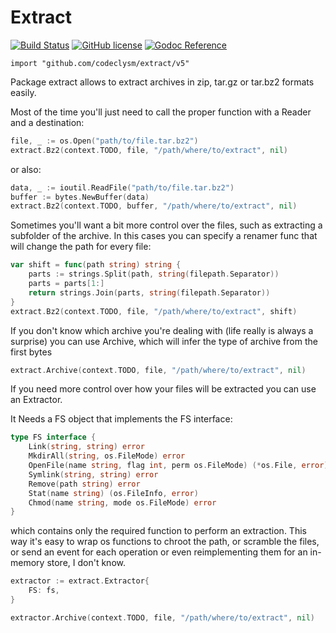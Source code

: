 # Extract

[![Build Status](https://github.com/codeclysm/extract/actions/workflows/test.yaml/badge.svg?branch=master)](https://github.com/codeclysm/extract/actions/workflows/test.yaml)
[![GitHub license](https://img.shields.io/badge/license-MIT-blue.svg)](https://raw.githubusercontent.com/codeclysm/extract/master/LICENSE)
[![Godoc Reference](https://img.shields.io/badge/Godoc-Reference-blue.svg)](https://godoc.org/github.com/codeclysm/extract)

    import "github.com/codeclysm/extract/v5"

Package extract allows to extract archives in zip, tar.gz or tar.bz2 formats
easily.

Most of the time you'll just need to call the proper function with a Reader and
a destination:

```go
file, _ := os.Open("path/to/file.tar.bz2")
extract.Bz2(context.TODO, file, "/path/where/to/extract", nil)
```

or also:

```go
data, _ := ioutil.ReadFile("path/to/file.tar.bz2")
buffer := bytes.NewBuffer(data)
extract.Bz2(context.TODO, buffer, "/path/where/to/extract", nil)
```

Sometimes you'll want a bit more control over the files, such as extracting a
subfolder of the archive. In this cases you can specify a renamer func that will
change the path for every file:

```go
var shift = func(path string) string {
    parts := strings.Split(path, string(filepath.Separator))
    parts = parts[1:]
    return strings.Join(parts, string(filepath.Separator))
}
extract.Bz2(context.TODO, file, "/path/where/to/extract", shift)
```

If you don't know which archive you're dealing with (life really is always a surprise) you can use Archive, which will infer the type of archive from the first bytes

```go
extract.Archive(context.TODO, file, "/path/where/to/extract", nil)
```

If you need more control over how your files will be extracted you can use an Extractor.

It Needs a FS object that implements the FS interface:

```go
type FS interface {
    Link(string, string) error
    MkdirAll(string, os.FileMode) error
    OpenFile(name string, flag int, perm os.FileMode) (*os.File, error)
    Symlink(string, string) error
    Remove(path string) error
    Stat(name string) (os.FileInfo, error)
    Chmod(name string, mode os.FileMode) error
}
```

which contains only the required function to perform an extraction. This way it's easy to wrap os functions to
chroot the path, or scramble the files, or send an event for each operation or even reimplementing them for an in-memory store, I don't know.

```go
extractor := extract.Extractor{
    FS: fs,
}

extractor.Archive(context.TODO, file, "/path/where/to/extract", nil)
```
